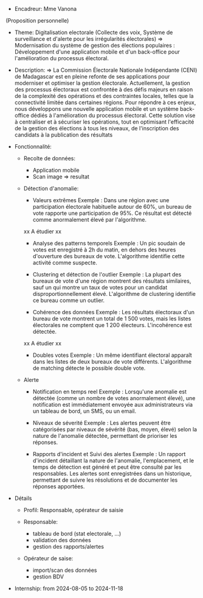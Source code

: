 - Encadreur: Mme Vanona

(Proposition personnelle)

- Theme: Digitalisation electorale (Collecte des voix, Système de surveillance et d'alerte pour les irrégularités électorales)
  => Modernisation du système de gestion des élections populaires : Développement d'une application mobile et d'un back-office pour l'amélioration du processus électoral.

- Description:
  => La Commission Électorale Nationale Indépendante (CENI) de Madagascar est en pleine refonte de ses applications 
pour moderniser et optimiser la gestion électorale. Actuellement, la gestion des processus électoraux 
est confrontée à des défis majeurs en raison de la complexité des opérations et des contraintes locales, 
telles que la connectivité limitée dans certaines régions.
Pour répondre à ces enjeux, nous développons une nouvelle application mobile et un système back-office dédiés 
à l'amélioration du processus électoral. Cette solution vise à centraliser et à sécuriser les opérations, 
tout en optimisant l'efficacité de la gestion des élections à tous les niveaux, 
de l'inscription des candidats à la publication des résultats


- Fonctionnalité:

  - Recolte de données:

    - Application mobile
    - Scan image => resultat

  - Détection d'anomalie:

    - Valeurs extrêmes
      Exemple : Dans une région avec une participation électorale habituelle autour de 60%, un bureau de vote rapporte une participation de 95%. Ce résultat est détecté comme anormalement élevé par l'algorithme.

    xx A étudier xx

    - Analyse des patterns temporels
      Exemple : Un pic soudain de votes est enregistré à 2h du matin, en dehors des heures d'ouverture des bureaux de vote. L'algorithme identifie cette activité comme suspecte.

    - Clustering et détection de l'outlier
      Exemple : La plupart des bureaux de vote d'une région montrent des résultats similaires, sauf un qui montre un taux de votes pour un candidat disproportionnellement élevé. L'algorithme de clustering identifie ce bureau comme un outlier.

    - Cohérence des données
      Exemple : Les résultats électoraux d'un bureau de vote montrent un total de 1 500 votes, mais les listes électorales ne comptent que 1 200 électeurs. L'incohérence est détectée.

    xx A étudier xx

    - Doubles votes
      Exemple : Un même identifiant électoral apparaît dans les listes de deux bureaux de vote différents. L'algorithme de matching détecte le possible double vote.

  - Alerte

    - Notification en temps reel
      Exemple : Lorsqu'une anomalie est détectée (comme un nombre de votes anormalement élevé), une notification est immédiatement envoyée aux administrateurs via un tableau de bord, un SMS, ou un email.

    - Niveaux de séverité
      Exemple : Les alertes peuvent être catégorisées par niveaux de sévérité (bas, moyen, élevé) selon la nature de l'anomalie détectée, permettant de prioriser les réponses.

    - Rapports d'incident et Suivi des alertes
      Exemple : Un rapport d'incident détaillant la nature de l'anomalie, l'emplacement, et le temps de détection est généré et peut être consulté par les responsables. Les alertes sont enregistrées dans un historique, permettant de suivre les résolutions et de documenter les réponses apportées.

- Détails

  - Profil: Responsable, opérateur de saisie

  - Responsable:

    - tableau de bord (stat electorale, ...)
    - validation des données
    - gestion des rapports/alertes

  - Opérateur de saise:

    - import/scan des données
    - gestion BDV

- Internship: from 2024-08-05 to 2024-11-18
